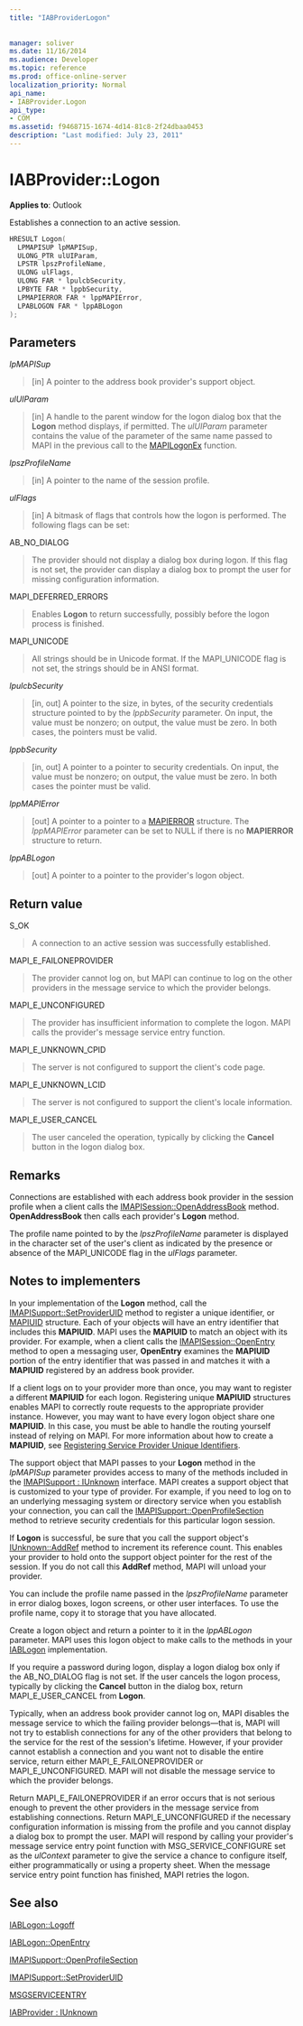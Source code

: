 ```yaml
---
title: "IABProviderLogon"
 
 
manager: soliver
ms.date: 11/16/2014
ms.audience: Developer
ms.topic: reference
ms.prod: office-online-server
localization_priority: Normal
api_name:
- IABProvider.Logon
api_type:
- COM
ms.assetid: f9468715-1674-4d14-81c8-2f24dbaa0453
description: "Last modified: July 23, 2011"
---
```


# IABProvider::Logon

  
  
**Applies to**: Outlook 
  
Establishes a connection to an active session.
  
```cpp
HRESULT Logon(
  LPMAPISUP lpMAPISup,
  ULONG_PTR ulUIParam,
  LPSTR lpszProfileName,
  ULONG ulFlags,
  ULONG FAR * lpulcbSecurity,
  LPBYTE FAR * lppbSecurity,
  LPMAPIERROR FAR * lppMAPIError,
  LPABLOGON FAR * lppABLogon
);
```

## Parameters

 _lpMAPISup_
  
> [in] A pointer to the address book provider's support object.
    
 _ulUIParam_
  
> [in] A handle to the parent window for the logon dialog box that the **Logon** method displays, if permitted. The  _ulUIParam_ parameter contains the value of the parameter of the same name passed to MAPI in the previous call to the [MAPILogonEx](mapilogonex.md) function. 
    
 _lpszProfileName_
  
> [in] A pointer to the name of the session profile.
    
 _ulFlags_
  
> [in] A bitmask of flags that controls how the logon is performed. The following flags can be set:
    
AB_NO_DIALOG 
  
> The provider should not display a dialog box during logon. If this flag is not set, the provider can display a dialog box to prompt the user for missing configuration information.
    
MAPI_DEFERRED_ERRORS 
  
> Enables **Logon** to return successfully, possibly before the logon process is finished. 
    
MAPI_UNICODE 
  
> All strings should be in Unicode format. If the MAPI_UNICODE flag is not set, the strings should be in ANSI format.
    
 _lpulcbSecurity_
  
> [in, out] A pointer to the size, in bytes, of the security credentials structure pointed to by the  _lppbSecurity_ parameter. On input, the value must be nonzero; on output, the value must be zero. In both cases, the pointers must be valid. 
    
 _lppbSecurity_
  
> [in, out] A pointer to a pointer to security credentials. On input, the value must be nonzero; on output, the value must be zero. In both cases the pointer must be valid.
    
 _lppMAPIError_
  
> [out] A pointer to a pointer to a [MAPIERROR](mapierror.md) structure. The  _lppMAPIError_ parameter can be set to NULL if there is no **MAPIERROR** structure to return. 
    
 _lppABLogon_
  
> [out] A pointer to a pointer to the provider's logon object.
    
## Return value

S_OK 
  
> A connection to an active session was successfully established.
    
MAPI_E_FAILONEPROVIDER 
  
> The provider cannot log on, but MAPI can continue to log on the other providers in the message service to which the provider belongs. 
    
MAPI_E_UNCONFIGURED 
  
> The provider has insufficient information to complete the logon. MAPI calls the provider's message service entry function.
    
MAPI_E_UNKNOWN_CPID 
  
> The server is not configured to support the client's code page.
    
MAPI_E_UNKNOWN_LCID 
  
> The server is not configured to support the client's locale information.
    
MAPI_E_USER_CANCEL 
  
> The user canceled the operation, typically by clicking the **Cancel** button in the logon dialog box. 
    
## Remarks

Connections are established with each address book provider in the session profile when a client calls the [IMAPISession::OpenAddressBook](imapisession-openaddressbook.md) method. **OpenAddressBook** then calls each provider's **Logon** method. 
  
The profile name pointed to by the  _lpszProfileName_ parameter is displayed in the character set of the user's client as indicated by the presence or absence of the MAPI_UNICODE flag in the  _ulFlags_ parameter. 
  
## Notes to implementers

In your implementation of the **Logon** method, call the [IMAPISupport::SetProviderUID](imapisupport-setprovideruid.md) method to register a unique identifier, or [MAPIUID](mapiuid.md) structure. Each of your objects will have an entry identifier that includes this **MAPIUID**. MAPI uses the **MAPIUID** to match an object with its provider. For example, when a client calls the [IMAPISession::OpenEntry](imapisession-openentry.md) method to open a messaging user, **OpenEntry** examines the **MAPIUID** portion of the entry identifier that was passed in and matches it with a **MAPIUID** registered by an address book provider. 
  
If a client logs on to your provider more than once, you may want to register a different **MAPIUID** for each logon. Registering unique **MAPIUID** structures enables MAPI to correctly route requests to the appropriate provider instance. However, you may want to have every logon object share one **MAPIUID**. In this case, you must be able to handle the routing yourself instead of relying on MAPI. For more information about how to create a **MAPIUID**, see [Registering Service Provider Unique Identifiers](registering-service-provider-unique-identifiers.md).
  
The support object that MAPI passes to your **Logon** method in the  _lpMAPISup_ parameter provides access to many of the methods included in the [IMAPISupport : IUnknown](imapisupportiunknown.md) interface. MAPI creates a support object that is customized to your type of provider. For example, if you need to log on to an underlying messaging system or directory service when you establish your connection, you can call the [IMAPISupport::OpenProfileSection](imapisupport-openprofilesection.md) method to retrieve security credentials for this particular logon session. 
  
If **Logon** is successful, be sure that you call the support object's [IUnknown::AddRef](http://msdn.microsoft.com/en-us/library/ms691379%28VS.85%29.aspx) method to increment its reference count. This enables your provider to hold onto the support object pointer for the rest of the session. If you do not call this **AddRef** method, MAPI will unload your provider. 
  
You can include the profile name passed in the  _lpszProfileName_ parameter in error dialog boxes, logon screens, or other user interfaces. To use the profile name, copy it to storage that you have allocated. 
  
Create a logon object and return a pointer to it in the  _lppABLogon_ parameter. MAPI uses this logon object to make calls to the methods in your [IABLogon](iablogoniunknown.md) implementation. 
  
If you require a password during logon, display a logon dialog box only if the AB_NO_DIALOG flag is not set. If the user cancels the logon process, typically by clicking the **Cancel** button in the dialog box, return MAPI_E_USER_CANCEL from **Logon**.
  
Typically, when an address book provider cannot log on, MAPI disables the message service to which the failing provider belongs—that is, MAPI will not try to establish connections for any of the other providers that belong to the service for the rest of the session's lifetime. However, if your provider cannot establish a connection and you want not to disable the entire service, return either MAPI_E_FAILONEPROVIDER or MAPI_E_UNCONFIGURED. MAPI will not disable the message service to which the provider belongs. 
  
Return MAPI_E_FAILONEPROVIDER if an error occurs that is not serious enough to prevent the other providers in the message service from establishing connections. Return MAPI_E_UNCONFIGURED if the necessary configuration information is missing from the profile and you cannot display a dialog box to prompt the user. MAPI will respond by calling your provider's message service entry point function with MSG_SERVICE_CONFIGURE set as the  _ulContext_ parameter to give the service a chance to configure itself, either programmatically or using a property sheet. When the message service entry point function has finished, MAPI retries the logon. 
  
## See also



[IABLogon::Logoff](iablogon-logoff.md)
  
[IABLogon::OpenEntry](iablogon-openentry.md)
  
[IMAPISupport::OpenProfileSection](imapisupport-openprofilesection.md)
  
[IMAPISupport::SetProviderUID](imapisupport-setprovideruid.md)
  
[MSGSERVICEENTRY](msgserviceentry.md)
  
[IABProvider : IUnknown](iabprovideriunknown.md)

